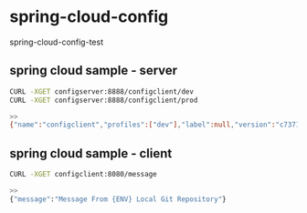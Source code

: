 # spring-cloud-config
spring-cloud-config-test

## spring cloud sample - server
```bash
CURL -XGET configserver:8888/configclient/dev
CURL -XGET configserver:8888/configclient/prod

>>
{"name":"configclient","profiles":["dev"],"label":null,"version":"c7371257af7d44e8ef179ec39b3554f8610e908f","state":null,"propertySources":[{"name":"https://github.com/seolminsu90/spring-cloud-config.git/configclient-dev.yml","source":{"application.message":"Message From {ENV} Local Git Repository"}}]}
```

## spring cloud sample - client
```bash
CURL -XGET configclient:8080/message

>>
{"message":"Message From {ENV} Local Git Repository"}
```
